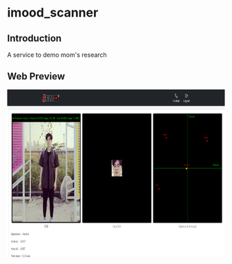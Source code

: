 # imood_scanner

## Introduction
A service to demo mom's research

## Web Preview
<p align="center">
<img src="static/images/VA model.png" width = "800" height = "388" alt="memory leak inspector" />
</p>
